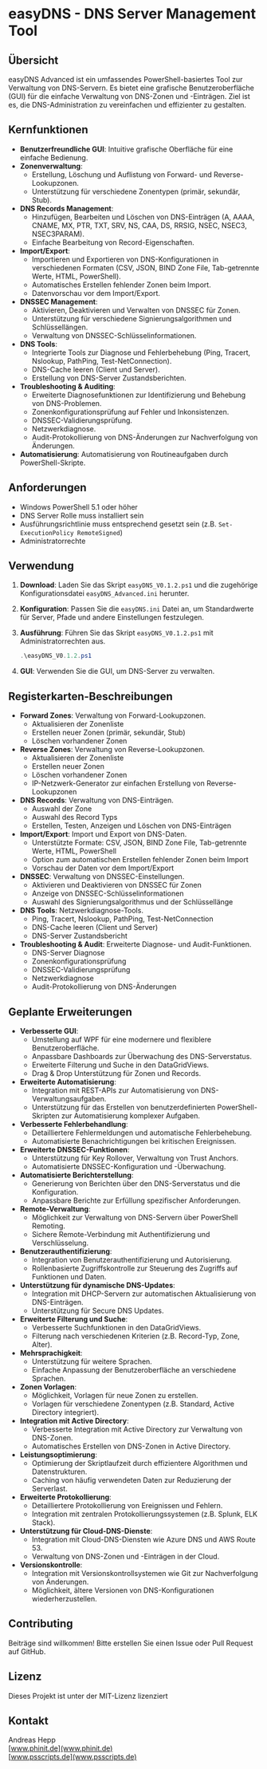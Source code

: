 # easyDNS - DNS Server Management Tool

## Übersicht

easyDNS Advanced ist ein umfassendes PowerShell-basiertes Tool zur Verwaltung von DNS-Servern. Es bietet eine grafische Benutzeroberfläche (GUI) für die einfache Verwaltung von DNS-Zonen und -Einträgen. Ziel ist es, die DNS-Administration zu vereinfachen und effizienter zu gestalten.

## Kernfunktionen

*   **Benutzerfreundliche GUI**: Intuitive grafische Oberfläche für eine einfache Bedienung.
*   **Zonenverwaltung**:
    *   Erstellung, Löschung und Auflistung von Forward- und Reverse-Lookupzonen.
    *   Unterstützung für verschiedene Zonentypen (primär, sekundär, Stub).
*   **DNS Records Management**:
    *   Hinzufügen, Bearbeiten und Löschen von DNS-Einträgen (A, AAAA, CNAME, MX, PTR, TXT, SRV, NS, CAA, DS, RRSIG, NSEC, NSEC3, NSEC3PARAM).
    *   Einfache Bearbeitung von Record-Eigenschaften.
*   **Import/Export**:
    *   Importieren und Exportieren von DNS-Konfigurationen in verschiedenen Formaten (CSV, JSON, BIND Zone File, Tab-getrennte Werte, HTML, PowerShell).
    *   Automatisches Erstellen fehlender Zonen beim Import.
    *   Datenvorschau vor dem Import/Export.
*   **DNSSEC Management**:
    *   Aktivieren, Deaktivieren und Verwalten von DNSSEC für Zonen.
    *   Unterstützung für verschiedene Signierungsalgorithmen und Schlüssellängen.
    *   Verwaltung von DNSSEC-Schlüsselinformationen.
*   **DNS Tools**:
    *   Integrierte Tools zur Diagnose und Fehlerbehebung (Ping, Tracert, Nslookup, PathPing, Test-NetConnection).
    *   DNS-Cache leeren (Client und Server).
    *   Erstellung von DNS-Server Zustandsberichten.
*   **Troubleshooting & Auditing**:
    *   Erweiterte Diagnosefunktionen zur Identifizierung und Behebung von DNS-Problemen.
    *   Zonenkonfigurationsprüfung auf Fehler und Inkonsistenzen.
    *   DNSSEC-Validierungsprüfung.
    *   Netzwerkdiagnose.
    *   Audit-Protokollierung von DNS-Änderungen zur Nachverfolgung von Änderungen.
*   **Automatisierung**: Automatisierung von Routineaufgaben durch PowerShell-Skripte.

## Anforderungen

*   Windows PowerShell 5.1 oder höher
*   DNS Server Rolle muss installiert sein
*   Ausführungsrichtlinie muss entsprechend gesetzt sein (z.B. `Set-ExecutionPolicy RemoteSigned`)
*   Administratorrechte

## Verwendung

1.  **Download**: Laden Sie das Skript `easyDNS_V0.1.2.ps1` und die zugehörige Konfigurationsdatei `easyDNS_Advanced.ini` herunter.
2.  **Konfiguration**: Passen Sie die `easyDNS.ini` Datei an, um Standardwerte für Server, Pfade und andere Einstellungen festzulegen.
3.  **Ausführung**: Führen Sie das Skript `easyDNS_V0.1.2.ps1` mit Administratorrechten aus.

    ```powershell
    .\easyDNS_V0.1.2.ps1
    ```
4.  **GUI**: Verwenden Sie die GUI, um DNS-Server zu verwalten.

## Registerkarten-Beschreibungen

*   **Forward Zones**: Verwaltung von Forward-Lookupzonen.
    *   Aktualisieren der Zonenliste
    *   Erstellen neuer Zonen (primär, sekundär, Stub)
    *   Löschen vorhandener Zonen
*   **Reverse Zones**: Verwaltung von Reverse-Lookupzonen.
    *   Aktualisieren der Zonenliste
    *   Erstellen neuer Zonen
    *   Löschen vorhandener Zonen
    *   IP-Netzwerk-Generator zur einfachen Erstellung von Reverse-Lookupzonen
*   **DNS Records**: Verwaltung von DNS-Einträgen.
    *   Auswahl der Zone
    *   Auswahl des Record Typs
    *   Erstellen, Testen, Anzeigen und Löschen von DNS-Einträgen
*   **Import/Export**: Import und Export von DNS-Daten.
    *   Unterstützte Formate: CSV, JSON, BIND Zone File, Tab-getrennte Werte, HTML, PowerShell
    *   Option zum automatischen Erstellen fehlender Zonen beim Import
    *   Vorschau der Daten vor dem Import/Export
*   **DNSSEC**: Verwaltung von DNSSEC-Einstellungen.
    *   Aktivieren und Deaktivieren von DNSSEC für Zonen
    *   Anzeige von DNSSEC-Schlüsselinformationen
    *   Auswahl des Signierungsalgorithmus und der Schlüssellänge
*   **DNS Tools**: Netzwerkdiagnose-Tools.
    *   Ping, Tracert, Nslookup, PathPing, Test-NetConnection
    *   DNS-Cache leeren (Client und Server)
    *   DNS-Server Zustandsbericht
*   **Troubleshooting & Audit**: Erweiterte Diagnose- und Audit-Funktionen.
    *   DNS-Server Diagnose
    *   Zonenkonfigurationsprüfung
    *   DNSSEC-Validierungsprüfung
    *   Netzwerkdiagnose
    *   Audit-Protokollierung von DNS-Änderungen

## Geplante Erweiterungen

*   **Verbesserte GUI**:
    *   Umstellung auf WPF für eine modernere und flexiblere Benutzeroberfläche.
    *   Anpassbare Dashboards zur Überwachung des DNS-Serverstatus.
    *   Erweiterte Filterung und Suche in den DataGridViews.
    *   Drag & Drop Unterstützung für Zonen und Records.
*   **Erweiterte Automatisierung**:
    *   Integration mit REST-APIs zur Automatisierung von DNS-Verwaltungsaufgaben.
    *   Unterstützung für das Erstellen von benutzerdefinierten PowerShell-Skripten zur Automatisierung komplexer Aufgaben.
*   **Verbesserte Fehlerbehandlung**:
    *   Detailliertere Fehlermeldungen und automatische Fehlerbehebung.
    *   Automatisierte Benachrichtigungen bei kritischen Ereignissen.
*   **Erweiterte DNSSEC-Funktionen**:
    *   Unterstützung für Key Rollover, Verwaltung von Trust Anchors.
    *   Automatisierte DNSSEC-Konfiguration und -Überwachung.
*   **Automatisierte Berichterstellung**:
    *   Generierung von Berichten über den DNS-Serverstatus und die Konfiguration.
    *   Anpassbare Berichte zur Erfüllung spezifischer Anforderungen.
*   **Remote-Verwaltung**:
    *   Möglichkeit zur Verwaltung von DNS-Servern über PowerShell Remoting.
    *   Sichere Remote-Verbindung mit Authentifizierung und Verschlüsselung.
*   **Benutzerauthentifizierung**:
    *   Integration von Benutzerauthentifizierung und Autorisierung.
    *   Rollenbasierte Zugriffskontrolle zur Steuerung des Zugriffs auf Funktionen und Daten.
*   **Unterstützung für dynamische DNS-Updates**:
    *   Integration mit DHCP-Servern zur automatischen Aktualisierung von DNS-Einträgen.
    *   Unterstützung für Secure DNS Updates.
*   **Erweiterte Filterung und Suche**:
    *   Verbesserte Suchfunktionen in den DataGridViews.
    *   Filterung nach verschiedenen Kriterien (z.B. Record-Typ, Zone, Alter).
*   **Mehrsprachigkeit**:
    *   Unterstützung für weitere Sprachen.
    *   Einfache Anpassung der Benutzeroberfläche an verschiedene Sprachen.
*   **Zonen Vorlagen**:
    *   Möglichkeit, Vorlagen für neue Zonen zu erstellen.
    *   Vorlagen für verschiedene Zonentypen (z.B. Standard, Active Directory integriert).
*   **Integration mit Active Directory**:
    *   Verbesserte Integration mit Active Directory zur Verwaltung von DNS-Zonen.
    *   Automatisches Erstellen von DNS-Zonen in Active Directory.
*   **Leistungsoptimierung**:
    *   Optimierung der Skriptlaufzeit durch effizientere Algorithmen und Datenstrukturen.
    *   Caching von häufig verwendeten Daten zur Reduzierung der Serverlast.
*   **Erweiterte Protokollierung**:
    *   Detailliertere Protokollierung von Ereignissen und Fehlern.
    *   Integration mit zentralen Protokollierungssystemen (z.B. Splunk, ELK Stack).
*   **Unterstützung für Cloud-DNS-Dienste**:
    *   Integration mit Cloud-DNS-Diensten wie Azure DNS und AWS Route 53.
    *   Verwaltung von DNS-Zonen und -Einträgen in der Cloud.
*   **Versionskontrolle**:
    *   Integration mit Versionskontrollsystemen wie Git zur Nachverfolgung von Änderungen.
    *   Möglichkeit, ältere Versionen von DNS-Konfigurationen wiederherzustellen.

## Contributing
Beiträge sind willkommen! Bitte erstellen Sie einen Issue oder Pull Request auf GitHub.

## Lizenz
Dieses Projekt ist unter der MIT-Lizenz lizenziert

## Kontakt
Andreas Hepp  
[www.phinit.de](www.phinit.de)  
[www.psscripts.de](www.psscripts.de)
